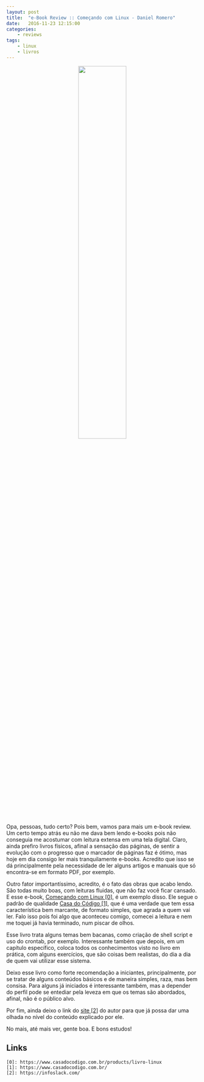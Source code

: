 ```yaml
---
layout: post
title:  "e-Book Review :: Começando com Linux - Daniel Romero"
date:   2016-11-23 12:15:00
categories:
    - reviews
tags:
    - linux
    - livros
---
```


<div style="text-align: center;">
	<img src="{{ site.baseurl }}images/posts/2016/24.png" style="width:50%;" />
</div>
<br />

Opa, pessoas, tudo certo? Pois bem, vamos para mais um e-book review. Um certo tempo atrás eu não me dava bem lendo e-books pois não conseguia me acostumar com leitura extensa em uma tela digital. Claro, ainda prefiro livros físicos, afinal a sensação das páginas, de sentir a evolução com o progresso que o marcador de páginas faz é ótimo, mas hoje em dia consigo ler mais tranquilamente e-books. Acredito que isso se dá principalmente pela necessidade de ler alguns artigos e manuais que só encontra-se em formato PDF, por exemplo.

Outro fator importantíssimo, acredito, é o fato das obras que acabo lendo. São todas muito boas, com leituras fluidas, que não faz você ficar cansado. E esse e-book, [Começando com Linux \[0\]][0], é um exemplo disso. Ele segue o padrão de qualidade [Casa do Código \[1\]][1], que é uma verdade que tem essa característica bem marcante, de formato simples, que agrada a quem vai ler. Falo isso pois foi algo que aconteceu comigo, comecei a leitura e nem me toquei já havia terminado, num piscar de olhos.

Esse livro trata alguns temas bem bacanas, como criação de shell script e uso do crontab, por exemplo. Interessante também que depois, em um capítulo específico, coloca todos os conhecimentos visto no livro em prática, com alguns exercícios, que são coisas bem realistas, do dia a dia de quem vai utilizar esse sistema.

Deixo esse livro como forte recomendação a iniciantes, principalmente, por se tratar de alguns conteúdos básicos e de maneira simples, raza, mas bem consisa. Para alguns já iniciados é interessante também, mas a depender do perfil pode se entediar pela leveza em que os temas são abordados, afinal, não é o público alvo.

Por fim, ainda deixo o link do [site \[2\]][2] do autor para que já possa dar uma olhada no nível do conteúdo explicado por ele.

No mais, até mais ver, gente boa. E bons estudos!

## Links

~~~
[0]: https://www.casadocodigo.com.br/products/livro-linux
[1]: https://www.casadocodigo.com.br/
[2]: https://infoslack.com/
~~~

[0]: https://www.casadocodigo.com.br/products/livro-linux
[1]: https://www.casadocodigo.com.br/
[2]: https://infoslack.com/
